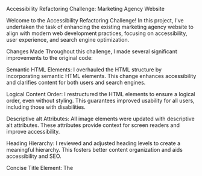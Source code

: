 Accessibility Refactoring Challenge: Marketing Agency Website

Welcome to the Accessibility Refactoring Challenge! In this project, I've undertaken the task of enhancing the existing marketing agency website to align with modern web development practices, focusing on accessibility, user experience, and search engine optimization.

Changes Made
Throughout this challenge, I made several significant improvements to the original code:

Semantic HTML Elements: I overhauled the HTML structure by incorporating semantic HTML elements. This change enhances accessibility and clarifies content for both users and search engines.

Logical Content Order: I restructured the HTML elements to ensure a logical order, even without styling. This guarantees improved usability for all users, including those with disabilities.

Descriptive alt Attributes: All image elements were updated with descriptive alt attributes. These attributes provide context for screen readers and improve accessibility.

Heading Hierarchy: I reviewed and adjusted heading levels to create a meaningful hierarchy. This fosters better content organization and aids accessibility and SEO.

Concise Title Element: The <title> element was revised to provide a concise and descriptive summary of the webpage. This improves both accessibility and SEO.

CSS Refactoring: I optimized the CSS code by consolidating selectors and properties, resulting in a cleaner and more efficient codebase.

This challenge presented an excellent opportunity to engage with real-world web development scenarios. By refining existing code to meet specific requirements, I've gained valuable insights into accessibility, usability, and optimization. These skills are essential for any developer and will undoubtedly prove beneficial in future projects.

If you have any questions or would like to discuss the changes I've implemented, please feel free to reach out. Happy coding!
